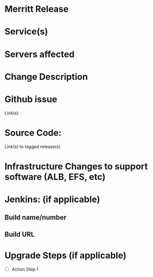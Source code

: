 # Merritt Release
# Service(s)

# Servers affected

# Change Description

# Github issue
Link(s)

# Source Code:
Link(s) to tagged release(s)
 
# Infrastructure Changes to support software (ALB, EFS, etc)
 
# Jenkins: (if applicable)
## Build name/number
## Build URL

# Upgrade Steps (if applicable)
- [ ] Action Step 1
